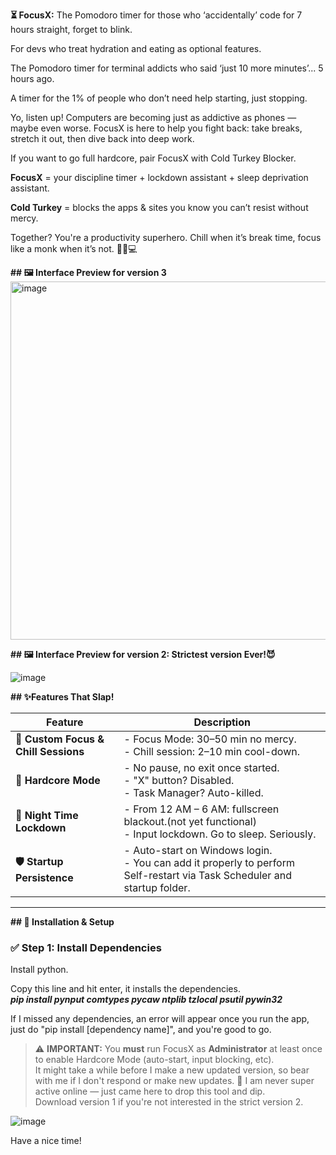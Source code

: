**⏳ FocusX:**
The Pomodoro timer for those who ‘accidentally’ code for 7 hours straight, forget to blink.

For devs who treat hydration and eating as optional features. 

The Pomodoro timer for terminal addicts who said ‘just 10 more minutes’... 5 hours ago.

A timer for the 1% of people who don’t need help starting, just stopping.

Yo, listen up! Computers are becoming just as addictive as phones — maybe even worse.
FocusX is here to help you fight back: take breaks, stretch it out, then dive back into deep work.

If you want to go full hardcore, pair FocusX with Cold Turkey Blocker.

**FocusX** = your discipline timer + lockdown assistant + sleep deprivation assistant.

**Cold Turkey** = blocks the apps & sites you know you can’t resist without mercy. 

Together? You're a productivity superhero.
Chill when it’s break time, focus like a monk when it’s not. 🧘‍♂️💻

**## 🖼️ Interface Preview for version 3**
<br> 
<img width="566" height="573" alt="image" src="https://github.com/user-attachments/assets/a86134b3-dafb-46d3-863f-a9d4b3642a6c" />

**## 🖼️ Interface Preview for version 2: Strictest version Ever!😈**

![image](https://github.com/user-attachments/assets/e5465f4b-e612-4823-847f-0baca93cc048)

**## ✨Features That Slap!**

| Feature | Description |
|--------|-------------|
| **🧠 Custom Focus & Chill Sessions** | - Focus Mode: 30–50 min no mercy. <br> - Chill session: 2–10 min cool-down. |
| **💪 Hardcore Mode** | - No pause, no exit once started. <br> - "X" button? Disabled. <br> - Task Manager? Auto-killed. |
| **🌙 Night Time Lockdown** | - From 12 AM – 6 AM: fullscreen blackout.(not yet functional) <br> - Input lockdown. Go to sleep. Seriously. |
| **🛡️ Startup Persistence** | - Auto-start on Windows login. <br> - You can add it properly to perform Self-restart via Task Scheduler and startup folder. |

---

**## 🔧 Installation & Setup**

### ✅ Step 1: Install Dependencies

Install python.

Copy this line and hit enter, it installs the dependencies.  <br>
_**pip install pynput comtypes pycaw ntplib tzlocal psutil pywin32**_

If I missed any dependencies, an error will appear once you run the app, just do "pip install [dependency name]", and you're good to go.

> ⚠️ **IMPORTANT:** You **must** run FocusX as **Administrator** at least once to enable Hardcore Mode (auto-start, input blocking, etc).
> <br>
> It might take a while before I make a new updated version, so bear with me if I don't respond or make new updates.
> 💬 I am never super active online — just came here to drop this tool and dip. <br>
> Download version 1 if you're not interested in the strict version 2.

![image](https://github.com/user-attachments/assets/a9c7947e-dee1-4aa0-87db-04eb6bdff412)



Have a nice time!

